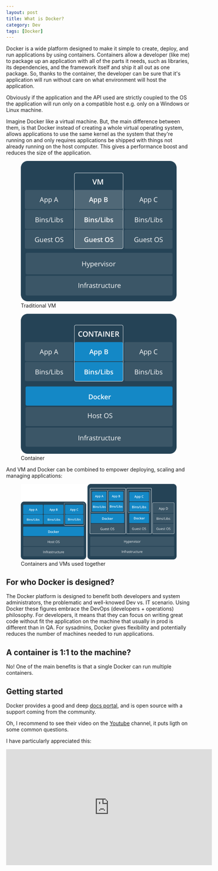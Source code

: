 ```yaml
---
layout: post
title: What is Docker?
category: Dev
tags: [Docker]
---
```


Docker is a wide platform designed to make it simple to create, deploy, and run applications by using containers. Containers allow a developer (like me) to package up an application with all of the parts it needs, such as libraries, its dependencies, and the framework itself and ship it all out as one package. So, thanks to the container, the developer can be sure that it's application will run without care on what environment will host the application.

Obviously if the application and the API used are strictly coupled to the OS the application will run only on a compatible host e.g. only on a Windows or Linux machine.

Imagine Docker like a virtual machine. But, the main difference between them, is that Docker instead of creating a whole virtual operating system, allows applications to use the same kernel as the system that they're running on and only requires applications be shipped with things not already running on the host computer. This gives a performance boost and reduces the size of the application.

<div>
    <div class="post-comparison-left">
        <figure>
            <img class="alignnone size-full wp-image-119" src="/images/WhatIsDocker/VM.png" alt="glfdrio" /> 
            <figcaption>Traditional VM</figcaption>
        </figure>
    </div>
    <div  class="post-comparison-right">
        <figure>
            <img class="alignnone size-full wp-image-119" src="/images/WhatIsDocker/Container.png" alt="glfdrio" /> 
            <figcaption>Container</figcaption>
        </figure>
    </div>
</div>

And VM and Docker can be combined to empower deploying, scaling and managing applications:
<figure>
    <img class="alignnone size-full wp-image-119" src="/images/WhatIsDocker/Together.png" alt="glfdrio" /> 
    <figcaption>Containers and VMs used together</figcaption>
</figure>

<h2>For who Docker is designed?</h2>
The Docker platform is designed to benefit both developers and system administrators, the problematic and well-knowed Dev vs. IT scenario. Using Docker these figures embrace the DevOps (developers + operations) philosophy. 
For developers, it means that they can focus on writing great code without fit the application on the machine that usually in prod is different than in QA. For sysadmins, Docker gives flexibility and potentially reduces the number of machines needed to run applications.

<h2>A container is 1:1 to the machine?</h2>

No! One of the main benefits is that a single Docker can run multiple containers.

<h2>Getting started</h2>
Docker provides a good and deep <a href="https://docs.docker.com/engine/docker-overview/">docs portal</a>, and is open source with a support coming from the community. 

Oh, I recommend to see their video on the <a href="https://www.youtube.com/user/dockerrun">Youtube</a> channel, it puts ligth on some common questions.

I have particularly appreciated this:
<iframe width="560" height="315" src="https://www.youtube.com/embed/IK3l9UhwOGU" frameborder="0" allowfullscreen></iframe>
